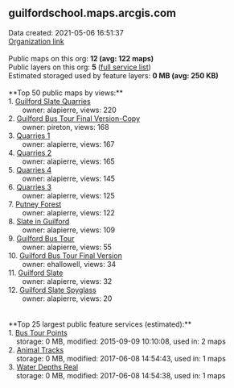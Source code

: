 <h2>guilfordschool.maps.arcgis.com</h2> Data created: 2021-05-06 16:51:37 <br /><a target='new' href='https://guilfordschool.maps.arcgis.com'>Organization link</a><br /><br />Public maps on this org: <b>12 (avg: 122 maps)</b><br />Public layers on this org: <b>5 </b>(<a target='new' href='https://services.arcgis.com/tcBvAlkLsoYMKoDh/ArcGIS/rest/services'>full service list</a>)<br />Estimated storaged used by feature layers: <b>0 MB (avg: 250 KB)</b><br /><br />**Top 50 public maps by views:**<br />  1. <a target='new' href='https://www.arcgis.com/home/item.html?id=600388a004d348e3b2f6d956401f3350'>Guilford Slate Quarries</a> <br />  &nbsp;&nbsp;&nbsp;&nbsp; &nbsp;&nbsp;owner: alapierre, views: 220<br />  2. <a target='new' href='https://www.arcgis.com/home/item.html?id=e6e5c978fc4f45f28c88dde1ab8d322d'>Guilford Bus Tour Final Version-Copy</a> <br />  &nbsp;&nbsp;&nbsp;&nbsp; &nbsp;&nbsp;owner: pireton, views: 168<br />  3. <a target='new' href='https://www.arcgis.com/home/item.html?id=56aacf62866d45f99dbe59f89de0b5b5'>Quarries 1</a> <br />  &nbsp;&nbsp;&nbsp;&nbsp; &nbsp;&nbsp;owner: alapierre, views: 167<br />  4. <a target='new' href='https://www.arcgis.com/home/item.html?id=5add774f5096476e857aec34e03c2f50'>Quarries 2</a> <br />  &nbsp;&nbsp;&nbsp;&nbsp; &nbsp;&nbsp;owner: alapierre, views: 165<br />  5. <a target='new' href='https://www.arcgis.com/home/item.html?id=738e7a4b1980440e915086a4a4ca434d'>Quarries 4</a> <br />  &nbsp;&nbsp;&nbsp;&nbsp; &nbsp;&nbsp;owner: alapierre, views: 145<br />  6. <a target='new' href='https://www.arcgis.com/home/item.html?id=0fdfb017f92a47d89b3f1a606a6093a3'>Quarries 3</a> <br />  &nbsp;&nbsp;&nbsp;&nbsp; &nbsp;&nbsp;owner: alapierre, views: 125<br />  7. <a target='new' href='https://www.arcgis.com/home/item.html?id=48ad7c82868841669de04d6a3d735f38'>Putney Forest</a> <br />  &nbsp;&nbsp;&nbsp;&nbsp; &nbsp;&nbsp;owner: alapierre, views: 122<br />  8. <a target='new' href='https://www.arcgis.com/home/item.html?id=f1f02cbfd69e41d7929ae620ea3ab5a9'>Slate in Guilford</a> <br />  &nbsp;&nbsp;&nbsp;&nbsp; &nbsp;&nbsp;owner: alapierre, views: 109<br />  9. <a target='new' href='https://www.arcgis.com/home/item.html?id=00fd8a3f333349d8bdb32dbf87ae4038'>Guilford Bus Tour</a> <br />  &nbsp;&nbsp;&nbsp;&nbsp; &nbsp;&nbsp;owner: alapierre, views: 55<br />  10. <a target='new' href='https://www.arcgis.com/home/item.html?id=7962f8c2e3e34094912cb811e8434455'>Guilford Bus Tour Final Version</a> <br />  &nbsp;&nbsp;&nbsp;&nbsp; &nbsp;&nbsp;owner: ehallowell, views: 34<br />  11. <a target='new' href='https://www.arcgis.com/home/item.html?id=4e61e7ce5f8e416ab197252b9e4566ea'>Guilford Slate</a> <br />  &nbsp;&nbsp;&nbsp;&nbsp; &nbsp;&nbsp;owner: alapierre, views: 32<br />  12. <a target='new' href='https://www.arcgis.com/home/item.html?id=e1c48003bc684b3280ad0ff836f0f1dc'>Guilford Slate Spyglass</a> <br />  &nbsp;&nbsp;&nbsp;&nbsp; &nbsp;&nbsp;owner: alapierre, views: 20<br /><br /><br />**Top 25 largest public feature services (estimated):**<br /> 1. <a target='new' href='https://www.arcgis.com/home/item.html?id=2a7f400d186045759a64d2007808e9cb'>Bus Tour Points</a><br /> &nbsp;&nbsp;&nbsp;&nbsp;storage: 0 MB, modified: 2015-09-09 10:10:08,  used in: 2 maps<br /> 2. <a target='new' href='https://www.arcgis.com/home/item.html?id=f01fef76daca4a4caec19a76035cd998'>Animal Tracks</a><br /> &nbsp;&nbsp;&nbsp;&nbsp;storage: 0 MB, modified: 2017-06-08 14:54:43,  used in: 1 maps<br /> 3. <a target='new' href='https://www.arcgis.com/home/item.html?id=c7beea9dcbde4911995ff956b044cfbf'>Water Depths Real</a><br /> &nbsp;&nbsp;&nbsp;&nbsp;storage: 0 MB, modified: 2017-06-08 14:54:38,  used in: 1 maps<br />